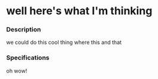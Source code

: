 # well here's what I'm thinking

### Description
we could do this cool thing where this and that

### Specifications

oh wow!

